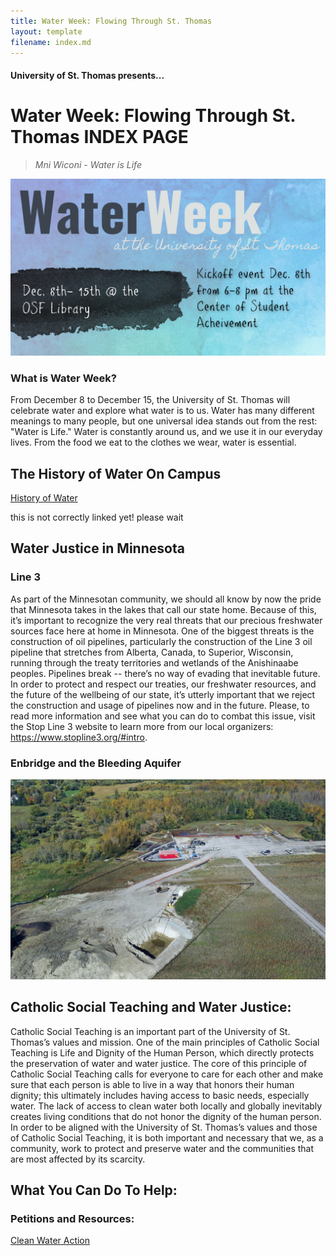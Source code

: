 ```yaml
---
title: Water Week: Flowing Through St. Thomas
layout: template
filename: index.md
--- 
```


#### University of St. Thomas presents...

# Water Week: Flowing Through St. Thomas INDEX PAGE

> *Mni Wiconi - Water is Life*

![Banner](assets/banner.jpg)

### What is Water Week?
From December 8 to December 15, the University of St. Thomas will celebrate water and explore what water is to us. Water has many different meanings to many people, but one universal idea stands out from the rest: "Water is Life." Water is constantly around us, and we use it in our everyday lives. From the food we eat to the clothes we wear, water is essential. 

## The History of Water On Campus

[History of Water](https://alina-kan.github.io/_pages/history/)

this is not correctly linked yet! please wait

## Water Justice in Minnesota
### Line 3
As part of the Minnesotan community, we should all know by now the pride that Minnesota takes in the lakes that call our state home. Because of this, it’s important to recognize the very real threats that our precious freshwater sources face here at home in Minnesota. One of the biggest threats is the construction of oil pipelines, particularly the construction of the Line 3 oil pipeline that stretches from Alberta, Canada, to Superior, Wisconsin, running through the treaty territories and wetlands of the Anishinaabe peoples. Pipelines break -- there’s no way of evading that inevitable future. In order to protect and respect our treaties, our freshwater resources, and the future of the wellbeing of our state, it’s utterly important that we reject the construction and usage of pipelines now and in the future. Please, to read more information and see what you can do to combat this issue, visit the Stop Line 3 website to learn more from our local organizers: https://www.stopline3.org/#intro.

### Enbridge and the Bleeding Aquifer

![Image of Enbridge lines](assets/enbridge.jpg)

## Catholic Social Teaching and Water Justice:

Catholic Social Teaching is an important part of the University of St. Thomas’s values and mission. One of the main principles of Catholic Social Teaching is Life and Dignity of the Human Person, which directly protects the preservation of water and water justice. The core of this principle of Catholic Social Teaching calls for everyone to care for each other and make sure that each person is able to live in a way that honors their human dignity; this ultimately includes having access to basic needs, especially water. The lack of access to clean water both locally and globally inevitably creates living conditions that do not honor the dignity of the human person. In order to be aligned with the University of St. Thomas’s values and those of Catholic Social Teaching, it is both important and necessary that we, as a community, work to protect and preserve water and the communities that are most affected by its scarcity. 

## What You Can Do To Help:
### Petitions and Resources:
[Clean Water Action](https://www.cleanwateraction.org/actnow)

